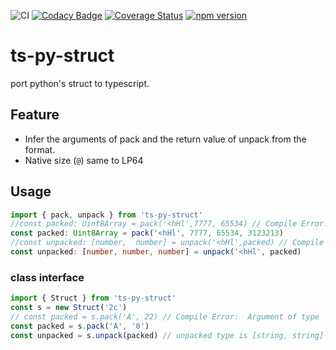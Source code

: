 ![CI](https://github.com/satoren/ts-py-struct/workflows/CI/badge.svg)
[![Codacy Badge](https://api.codacy.com/project/badge/Grade/ea8562a4339243b68d9a3143db29fd4f)](https://app.codacy.com/gh/satoren/ts-py-struct?utm_source=github.com&utm_medium=referral&utm_content=satoren/ts-py-struct&utm_campaign=Badge_Grade)
[![Coverage Status](https://coveralls.io/repos/github/satoren/ts-py-struct/badge.svg?branch=main)](https://coveralls.io/github/satoren/ts-py-struct?branch=main)
[![npm version](https://badge.fury.io/js/ts-py-struct.svg)](https://badge.fury.io/js/ts-py-struct)

# ts-py-struct

port python's struct to typescript.

## Feature

- Infer the arguments of pack and the return value of unpack from the format.
- Native size (`@`) same to LP64

## Usage

```ts
import { pack, unpack } from 'ts-py-struct'
//const packed: Uint8Array = pack('<hHl',7777, 65534) // Compile Error: Expected 4 arguments, but got 3.
const packed: Uint8Array = pack('<hHl', 7777, 65534, 3123213)
//const unpacked: [number,  number] = unpack('<hHl',packed) // Compile Error: Type '[number, number, number]' is not assignable to type '[number]'.  Source has 3 element(s) but target allows only 1.ts(2322)
const unpacked: [number, number, number] = unpack('<hHl', packed)
```

### class interface

```ts
import { Struct } from 'ts-py-struct'
const s = new Struct('2c')
// const packed = s.pack('A', 22) // Compile Error:  Argument of type 'number' is not assignable to parameter of type 'string'.ts(2345)
const packed = s.pack('A', '0')
const unpacked = s.unpack(packed) // unpacked type is [string, string]
```
